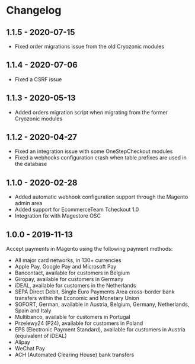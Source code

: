 # Changelog

## 1.1.5 - 2020-07-15

- Fixed order migrations issue from the old Cryozonic modules

## 1.1.4 - 2020-07-06

- Fixed a CSRF issue

## 1.1.3 - 2020-05-13

- Added orders migration script when migrating from the former Cryozonic modules

## 1.1.2 - 2020-04-27

- Fixed an integration issue with some OneStepCheckout modules
- Fixed a webhooks configuration crash when table prefixes are used in the database

## 1.1.0 - 2020-02-28

- Added automatic webhook configuration support through the Magento admin area
- Added support for EcommerceTeam Tcheckout 1.0
- Integration fix with Magestore OSC

## 1.0.0 - 2019-11-13

Accept payments in Magento using the following payment methods:
- All major card networks, in 130+ currencies
- Apple Pay, Google Pay and Microsoft Pay
- Bancontact, available for customers in Belgium
- Giropay, available for customers in Germany
- iDEAL, available for customers in the Netherlands
- SEPA Direct Debit, Single Euro Payments Area cross-border bank transfers within the Economic and Monetary Union
- SOFORT, German, available in Austria, Belgium, Germany, Netherlands, Spain and Italy
- Multibanco, available for customers in Portugal
- Przelewy24 (P24), available for customers in Poland
- EPS (Electronic Payment Standard), available for customers in Austria (equivalent of iDEAL)
- Alipay
- WeChat Pay
- ACH (Automated Clearing House) bank transfers
